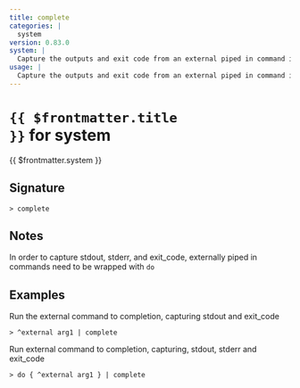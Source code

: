 ```yaml
---
title: complete
categories: |
  system
version: 0.83.0
system: |
  Capture the outputs and exit code from an external piped in command in a nushell table.
usage: |
  Capture the outputs and exit code from an external piped in command in a nushell table.
---
```


# <code>{{ $frontmatter.title }}</code> for system

<div class='command-title'>{{ $frontmatter.system }}</div>

## Signature

```> complete ```

## Notes
In order to capture stdout, stderr, and exit_code, externally piped in commands need to be wrapped with `do`
## Examples

Run the external command to completion, capturing stdout and exit_code
```shell
> ^external arg1 | complete

```

Run external command to completion, capturing, stdout, stderr and exit_code
```shell
> do { ^external arg1 } | complete

```
